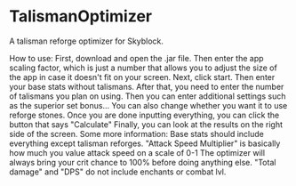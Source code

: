 # TalismanOptimizer
A talisman reforge optimizer for Skyblock.

How to use:
First, download and open the .jar file. Then enter the app scaling factor, which is just a number that allows you to adjust the size of the app in case it doesn't fit on your screen.
Next, click start.
Then enter your base stats without talismans.
After that, you need to enter the number of talismans you plan on using.
Then you can enter additional settings such as the superior set bonus...
You can also change whether you want it to use reforge stones.
Once you are done inputting everything, you can click the button that says "Calculate"
Finally, you can look at the results on the right side of the screen.
Some more information: Base stats should include everything except talisman reforges.
"Attack Speed Multiplier" is basically how much you value attack speed on a scale of 0-1
The optimizer will always bring your crit chance to 100% before doing anything else.
"Total damage" and "DPS" do not include enchants or combat lvl.

